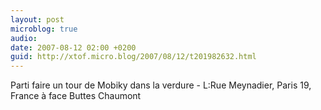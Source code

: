 ```yaml
---
layout: post
microblog: true
audio: 
date: 2007-08-12 02:00 +0200
guid: http://xtof.micro.blog/2007/08/12/t201982632.html
---
```

Parti faire un tour de Mobiky dans la verdure -  L:Rue Meynadier, Paris 19, France à face Buttes Chaumont
